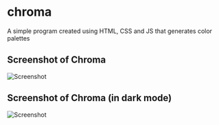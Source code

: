 # chroma
A simple program created using HTML, CSS and JS that generates color palettes

## Screenshot of Chroma 
![Screenshot](https://i.imgur.com/wPkS1WX.png)

## Screenshot of Chroma (in dark mode)
![Screenshot](https://i.imgur.com/56FgF2V.png)

